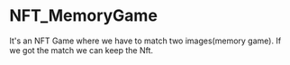 # NFT_MemoryGame
It's an NFT Game where we have to match two images(memory game).
If we got the match we can keep the Nft.
